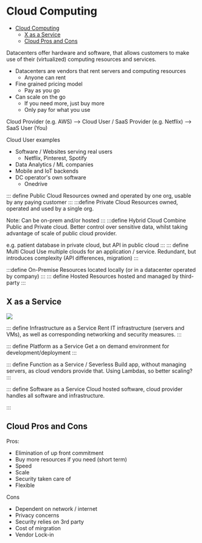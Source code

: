 # Cloud Computing

- [Cloud Computing](#cloud-computing)
  - [X as a Service](#x-as-a-service)
  - [Cloud Pros and Cons](#cloud-pros-and-cons)


Datacenters offer hardware and software, that allows customers to make use of their (virtualized) computing resources and services.

- Datacenters are vendors that rent servers and computing resources
  - Anyone can rent
- Fine grained pricing model
  - Pay as you go
- Can scale on the go
  - If you need more, just buy more
  - Only pay for what you use

Cloud Provider (e.g. AWS) --> Cloud User / SaaS Provider (e.g. Netflix) --> SaaS User (You)

Cloud User examples
- Software / Websites serving real users
  - Netflix, Pinterest, Spotify
- Data Analytics / ML companies
- Mobile and IoT backends
- DC operator's own software 
  - Onedrive

::: define Public Cloud
Resources owned and operated by one org, usable by any paying customer
:::
:::define Private Cloud
Resources owned, operated and used by a single org. 

Note: Can be on-prem and/or hosted
:::
:::define Hybrid Cloud
Combine Public and Private cloud. Better control over sensitive data, whilst taking advantage of scale of public cloud provider.

e.g. patient database in private cloud, but API in public cloud
:::
::: define Multi Cloud
Use multiple clouds for an application / service. Redundant, but introduces complexity (API differences, migration)
:::

:::define On-Premise
Resources located locally (or in a datacenter operated by company)
:::
::: define Hosted
Resources hosted and managed by third-party
:::

## X as a Service

![](https://cdn.shortpixel.ai/spai/q_glossy+w_742+to_auto+ret_img/https://www.webhostingsecretrevealed.net/wp-content/uploads/paas.jpg)

::: define Infrastructure as a Service
Rent IT infrastructure (servers and VMs), as well as corresponding networking and security measures.
:::

::: define Platform as a Service
Get a on demand environment for development/deployment
:::

::: define Function as a Service / Severless
Build app, without managing servers, as cloud vendors provide that. Using Lambdas, so better scaling?
:::

::: define Software as a Service
Cloud hosted software, cloud provider handles all software and infrastructure.

:::
## Cloud Pros and Cons

Pros:
- Elimination of up front commitment
- Buy more resources if you need (short term)
- Speed
- Scale
- Security taken care of
- Flexible

Cons
- Dependent on network / internet
- Privacy concerns
- Security relies on 3rd party
- Cost of mirgration
- Vendor Lock-in